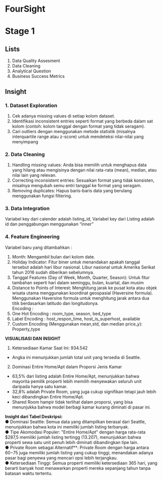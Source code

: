 # FourSight

# Stage 1

## Lists
1. Data Quality Assesment 
2. Data Cleaning
3. Analytical Question
4. Business Success Metrics


## Insight  
### 1. Dataset Exploration<br>
1. Cek adanya missing values di setiap kolom dataset.  
2. Identifikasi inconsistent entries seperti format yang berbeda dalam sat kolom (contoh: kolom tanggal dengan format yang tidak seragam).  
3. Cari outliers dengan menggunakan metode statistik (misalnya interquartile range atau z-score) untuk mendeteksi nilai-nilai yang menyimpang  

### 2. Data Cleaning<br>
1. Handling missing values: Anda bisa memilih untuk menghapus data yang hilang atau mengisinya dengan nilai rata-rata (mean), median, atau nilai lain yang relevan.  
2. Correcting inconsistent entries: Sesuaikan format yang tidak konsisten, misalnya mengubah semu entri tanggal ke format yang seragam.  
3. Removing duplicates: Hapus baris-baris data yang berulang menggunakan fungsi filtering.  

### 3. Data Integration<br>

Variabel key dari calender adalah listing_id, Variabel key dari Listing adalah id dan penggabungan menggunakan “inner”  

### 4. Feature Engineering <br>
Variabel baru yang ditambahkan :  
1. Month: Mengambil bulan dari kolom date.  
2. Holiday Indicator: Fitur biner untuk menandakan apakah tanggal tersebut adalah hari libur nasional. Libur nasional untuk Amerika Serikat tahun 2016 sudah diberikan sebelumnya.  
3. Tanggal Features (Day of Week, Month, Quarter, Season): Untuk fitur tambahan seperti hari dalam seminggu, bulan, kuartal, dan musim  
4. Distance to Points of Interest: Menghitung jarak ke pusat kota atau objek wisata utama menggunakan koordinat geospasial (Haversine formula). Menggunakan Haversine formula untuk menghitung jarak antara dua titik berdasarkan latitudo dan longitudonya.  
Encoding :  
1. One Hot Encoding : room_type, season, bed_type  
2. Label Encoding : host_respon_time, host_is_superhost, available  
3. Custom Encoding (Menggunakan mean,std, dan median price_y): Property_type

**VISUALISASI DAN INSIGHT**

1. Ketersediaan Kamar Saat Ini: 934.542  
- Angka ini menunjukkan jumlah total unit yang tersedia di Seattle.
2. Dominasi Entire Home/Apt dalam Proporsi Jenis Kamar
- 63,5% dari listing adalah Entire Home/Apt, menunjukkan bahwa mayorita pemilik properti lebih memilih menyewakan seluruh unit daripada hanya satu kamar.  
- 32,8% adalah Private Room, yang juga cukup signifikan tetapi jauh lebih keci dibandingkan Entire Home/Apt.  
- Shared Room hampir tidak terlihat dalam proporsi, yang bisa menunjukka bahwa model berbagi kamar kurang diminati di pasar ini.  

**Insight dari Tabel Deskripsi:**<br>
● Dominasi Seattle: Semua data yang ditampilkan berasal dari Seattle, menunjukkan bahwa kota ini memiliki jumlah
listing terbanyak.  
● Tipe Akomodasi Populer: "Entire Home/Apt" dengan harga rata-rata $287,5 memiliki jumlah listing tertingg (13.207), menunjukkan bahwa properti sewa satu unit penuh lebih diminati dibandingkan tipe lain.  
● Private Room sebagai Alternatif**: Private Room dengan harga antara $60-$75 juga memiliki jumlah listing yang
cukup tinggi, menandakan adanya pasar bagi penyewa yang mencari opsi lebih terjangkau.  
● Ketersediaan Tinggi: Semua properti memiliki ketersediaan 365 hari, yang berarti banyak host menawarkan properti mereka sepanjang tahun tanpa batasan waktu tertentu.  